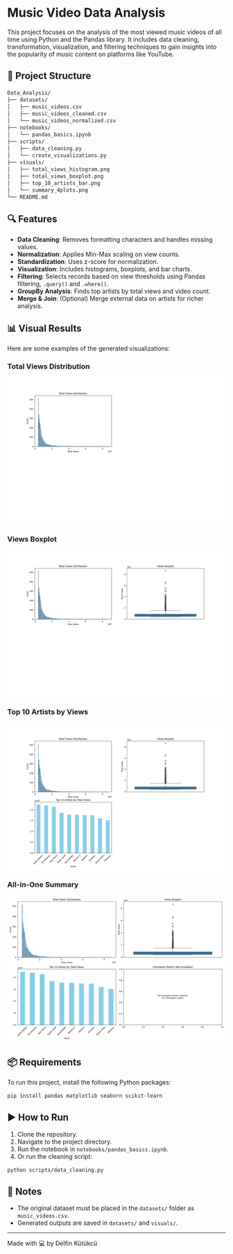 ﻿# Music Video Data Analysis

This project focuses on the analysis of the most viewed music videos of all time using Python and the Pandas library. It includes data cleaning, transformation, visualization, and filtering techniques to gain insights into the popularity of music content on platforms like YouTube.

## 📁 Project Structure

```
Data_Analysis/
├── datasets/
│   ├── music_videos.csv
│   ├── music_videos_cleaned.csv
│   └── music_videos_normalized.csv
├── notebooks/
│   └── pandas_basics.ipynb
├── scripts/
│   ├── data_cleaning.py
│   └── create_visualizations.py
├── visuals/
│   ├── total_views_histogram.png
│   ├── total_views_boxplot.png
│   ├── top_10_artists_bar.png
│   └── summary_4plots.png
└── README.md
```

## 🔍 Features

- **Data Cleaning**: Removes formatting characters and handles missing values.
- **Normalization**: Applies Min-Max scaling on view counts.
- **Standardization**: Uses z-score for normalization.
- **Visualization**: Includes histograms, boxplots, and bar charts.
- **Filtering**: Selects records based on view thresholds using Pandas filtering, `.query()` and `.where()`.
- **GroupBy Analysis**: Finds top artists by total views and video count.
- **Merge & Join**: (Optional) Merge external data on artists for richer analysis.

## 📊 Visual Results

Here are some examples of the generated visualizations:

### Total Views Distribution
![Total Views Histogram](visuals/total_views_histogram.png)

### Views Boxplot
![Boxplot](visuals/total_views_boxplot.png)

### Top 10 Artists by Views
![Top Artists](visuals/top_10_artists_bar.png)

### All-in-One Summary
![Summary Grid](visuals/summary_4plots.png)

## 📦 Requirements

To run this project, install the following Python packages:

```bash
pip install pandas matplotlib seaborn scikit-learn
```

## ▶️ How to Run

1. Clone the repository.
2. Navigate to the project directory.
3. Run the notebook in `notebooks/pandas_basics.ipynb`.
4. Or run the cleaning script:
```bash
python scripts/data_cleaning.py
```

## 📌 Notes
- The original dataset must be placed in the `datasets/` folder as `music_videos.csv`.
- Generated outputs are saved in `datasets/` and `visuals/`.

---

Made with 💻 by Delfin Kütükcü

